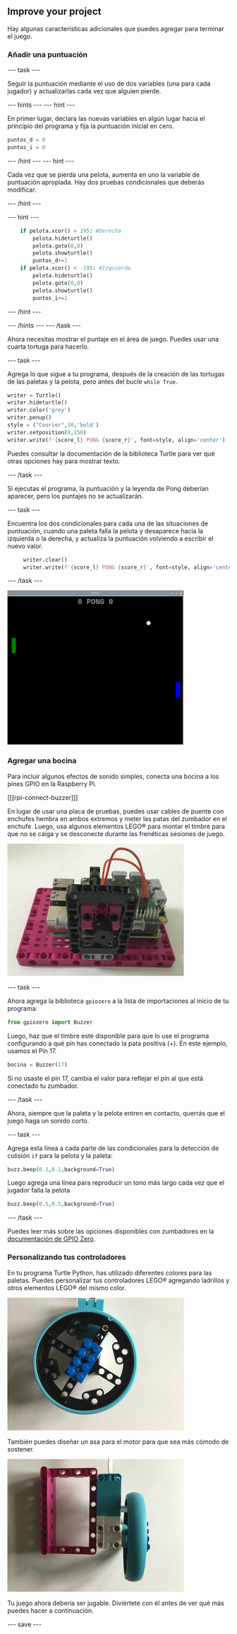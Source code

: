 ## Improve your project

Hay algunas características adicionales que puedes agregar para terminar el juego.

### Añadir una puntuación

--- task ---

Seguir la puntuación mediante el uso de dos variables (una para cada jugador) y actualizarlas cada vez que alguien pierde.

--- hints --- --- hint ---

En primer lugar, declara las nuevas variables en algún lugar hacia el principio del programa y fija la puntuación inicial en cero.

```python   
puntos_d = 0
puntos_i = 0   
```

--- /hint --- --- hint ---

Cada vez que se pierda una pelota, aumenta en uno la variable de puntuación apropiada. Hay dos pruebas condicionales que deberás modificar.


--- /hint ---

--- hint ---

```python
    if pelota.xcor() > 195: #Derecha
        pelota.hideturtle()
        pelota.goto(0,0)
        pelota.showturtle()
        puntos_d+=1
    if pelota.xcor() < -195: #Izquierda
        pelota.hideturtle()
        pelota.goto(0,0)
        pelota.showturtle()
        puntos_i+=1
```

--- /hint ---

--- /hints --- --- /task ---

Ahora necesitas mostrar el puntaje en el área de juego. Puedes usar una cuarta tortuga para hacerlo.

--- task ---

Agrega lo que sigue a tu programa, después de la creación de las tortugas de las paletas y la pelota, pero antes del bucle `while True`.

```python
writer = Turtle()
writer.hideturtle()
writer.color('grey')
writer.penup()
style = ("Courier",30,'bold')
writer.setposition(0,150)
writer.write(f'{score_l} PONG {score_r}', font=style, align='center')
```

Puedes consultar la documentación de la biblioteca Turtle para ver qué otras opciones hay para mostrar texto.

--- /task ---

Si ejecutas el programa, la puntuación y la leyenda de Pong deberían aparecer, pero los puntajes no se actualizarán.

--- task ---

Encuentra los dos condicionales para cada una de las situaciones de puntuación, cuando una paleta falla la pelota y desaparece hacia la izquierda o la derecha, y actualiza la puntuación volviendo a escribir el nuevo valor.

```python
     writer.clear()
     writer.write(f'{score_l} PONG {score_r}', font=style, align='center')
```

--- /task ---

![Una vista de la ventana del juego con mostrando el puntaje en la parte superior.](images/score.png)

### Agregar una bocina

Para incluir algunos efectos de sonido simples, conecta una bocina a los pines GPIO en la Raspberry Pi.

[[[rpi-connect-buzzer]]]

En lugar de usar una placa de pruebas, puedes usar cables de puente con enchufes hembra en ambos extremos y meter las patas del zumbador en el enchufe. Luego, usa algunos elementos LEGO® para montar el timbre para que no se caiga y se desconecte durante las frenéticas sesiones de juego.

![Una foto de una Raspberry Pi montada en una placa LEGO® Maker, con una bocina montada con elementos LEGO.](images/buzzer.JPG)

--- task ---

Ahora agrega la biblioteca `gpiozero` a la lista de importaciones al inicio de tu programa:

```python
from gpiozero import Buzzer
```

Luego, haz que el timbre esté disponible para que lo use el programa configurando a qué pin has conectado la pata positiva (+). En este ejemplo, usamos el Pin 17.

```python
bocina = Buzzer(17)
```

Si no usaste el pin 17, cambia el valor para reflejar el pin al que está conectado tu zumbador.

--- /task ---

Ahora, siempre que la paleta y la pelota entren en contacto, querrás que el juego haga un sonido corto.

--- task ---

Agrega esta línea a cada parte de las condicionales para la detección de colisión `if` para la pelota y la paleta:

```python
buzz.beep(0.1,0.1,background=True)
```

Luego agrega una línea para reproducir un tono más largo cada vez que el jugador falla la pelota

```python
buzz.beep(0.5,0.5,background=True)
```

--- /task ---

Puedes leer más sobre las opciones disponibles con zumbadores en la [documentación de GPIO Zero](https://gpiozero.readthedocs.io/en/stable/api_output.html#buzzer).

### Personalizando tus controladores

En tu programa Turtle Python, has utilizado diferentes colores para las paletas. Puedes personalizar tus controladores LEGO® agregando ladrillos y otros elementos LEGO® del mismo color.

![Una foto de bloques de colores en una rueda LEGO®.](images/blue_wheel.JPG)

También puedes diseñar un asa para el motor para que sea más cómodo de sostener.

![Una foto de un mango de LEGO® agregado al controlador del motor.](images/handle.JPG)


Tu juego ahora debería ser jugable. Diviértete con él antes de ver qué más puedes hacer a continuación.

--- save ---
